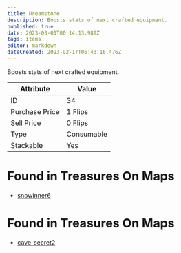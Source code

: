 ```yaml
---
title: Dreamstone
description: Boosts stats of next crafted equipment.
published: true
date: 2023-03-01T00:14:13.989Z
tags: items
editor: markdown
dateCreated: 2023-02-17T06:43:16.476Z
---
```


Boosts stats of next crafted equipment.

|Attribute|Value|
|-|-|
|ID|34|
|Purchase Price|1 Flips|
|Sell Price|0 Flips|
|Type|Consumable|
|Stackable|Yes|


# Found in Treasures On Maps
 * [snowinner6](/maps/snowinner6)
# Found in Treasures On Maps
 * [cave_secret2](/maps/cave_secret2)